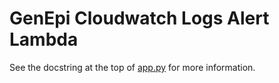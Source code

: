 # GenEpi Cloudwatch Logs Alert Lambda

See the docstring at the top of [app.py](app.py) for more information.
